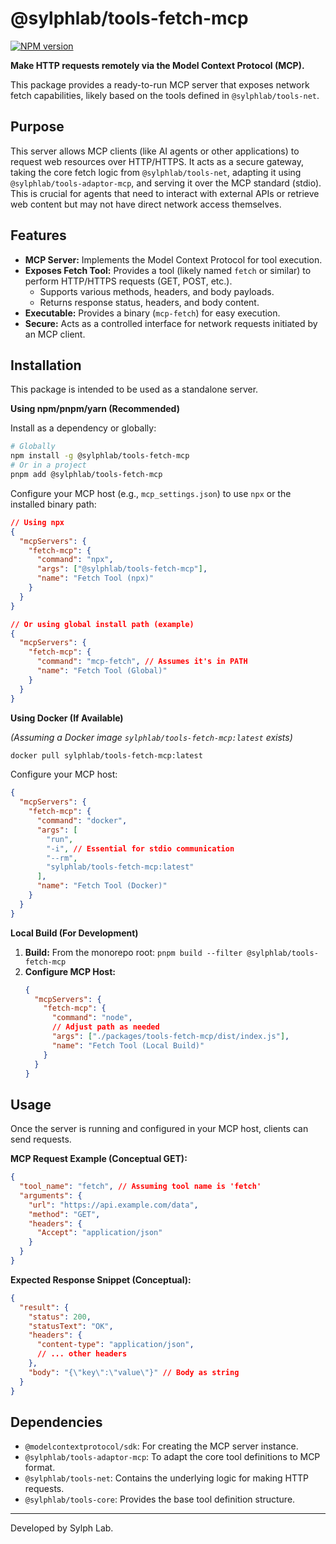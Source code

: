 # @sylphlab/tools-fetch-mcp

[![NPM version](https://img.shields.io/npm/v/@sylphlab/tools-fetch-mcp?style=flat-square)](https://www.npmjs.com/package/@sylphlab/tools-fetch-mcp)

**Make HTTP requests remotely via the Model Context Protocol (MCP).**

This package provides a ready-to-run MCP server that exposes network fetch capabilities, likely based on the tools defined in `@sylphlab/tools-net`.

## Purpose

This server allows MCP clients (like AI agents or other applications) to request web resources over HTTP/HTTPS. It acts as a secure gateway, taking the core fetch logic from `@sylphlab/tools-net`, adapting it using `@sylphlab/tools-adaptor-mcp`, and serving it over the MCP standard (stdio). This is crucial for agents that need to interact with external APIs or retrieve web content but may not have direct network access themselves.

## Features

*   **MCP Server:** Implements the Model Context Protocol for tool execution.
*   **Exposes Fetch Tool:** Provides a tool (likely named `fetch` or similar) to perform HTTP/HTTPS requests (GET, POST, etc.).
    *   Supports various methods, headers, and body payloads.
    *   Returns response status, headers, and body content.
*   **Executable:** Provides a binary (`mcp-fetch`) for easy execution.
*   **Secure:** Acts as a controlled interface for network requests initiated by an MCP client.

## Installation

This package is intended to be used as a standalone server.

**Using npm/pnpm/yarn (Recommended)**

Install as a dependency or globally:

```bash
# Globally
npm install -g @sylphlab/tools-fetch-mcp
# Or in a project
pnpm add @sylphlab/tools-fetch-mcp
```

Configure your MCP host (e.g., `mcp_settings.json`) to use `npx` or the installed binary path:

```json
// Using npx
{
  "mcpServers": {
    "fetch-mcp": {
      "command": "npx",
      "args": ["@sylphlab/tools-fetch-mcp"],
      "name": "Fetch Tool (npx)"
    }
  }
}

// Or using global install path (example)
{
  "mcpServers": {
    "fetch-mcp": {
      "command": "mcp-fetch", // Assumes it's in PATH
      "name": "Fetch Tool (Global)"
    }
  }
}
```

**Using Docker (If Available)**

*(Assuming a Docker image `sylphlab/tools-fetch-mcp:latest` exists)*

```bash
docker pull sylphlab/tools-fetch-mcp:latest
```

Configure your MCP host:

```json
{
  "mcpServers": {
    "fetch-mcp": {
      "command": "docker",
      "args": [
        "run",
        "-i", // Essential for stdio communication
        "--rm",
        "sylphlab/tools-fetch-mcp:latest"
      ],
      "name": "Fetch Tool (Docker)"
    }
  }
}
```

**Local Build (For Development)**

1.  **Build:** From the monorepo root: `pnpm build --filter @sylphlab/tools-fetch-mcp`
2.  **Configure MCP Host:**
    ```json
    {
      "mcpServers": {
        "fetch-mcp": {
          "command": "node",
          // Adjust path as needed
          "args": ["./packages/tools-fetch-mcp/dist/index.js"],
          "name": "Fetch Tool (Local Build)"
        }
      }
    }
    ```

## Usage

Once the server is running and configured in your MCP host, clients can send requests.

**MCP Request Example (Conceptual GET):**

```json
{
  "tool_name": "fetch", // Assuming tool name is 'fetch'
  "arguments": {
    "url": "https://api.example.com/data",
    "method": "GET",
    "headers": {
      "Accept": "application/json"
    }
  }
}
```

**Expected Response Snippet (Conceptual):**

```json
{
  "result": {
    "status": 200,
    "statusText": "OK",
    "headers": {
      "content-type": "application/json",
      // ... other headers
    },
    "body": "{\"key\":\"value\"}" // Body as string
  }
}
```

## Dependencies

*   `@modelcontextprotocol/sdk`: For creating the MCP server instance.
*   `@sylphlab/tools-adaptor-mcp`: To adapt the core tool definitions to MCP format.
*   `@sylphlab/tools-net`: Contains the underlying logic for making HTTP requests.
*   `@sylphlab/tools-core`: Provides the base tool definition structure.

---

Developed by Sylph Lab.